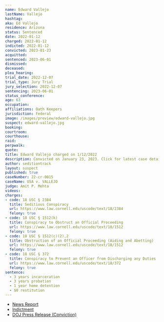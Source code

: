 ```yaml
---
name: Edward Vallejo
lastName: Vallejo
hashtag:
aka: Ed Vallejo
residence: Arizona
status: Sentenced
date: 2022-01-12
charged: 2022-01-12
indicted: 2022-01-12
convicted: 2023-01-23
acquitted:
sentenced: 2023-06-01
dismissed:
deceased:
plea_hearing:
trial_date: 2022-12-07
trial_type: Jury Trial
jury_selection: 2022-12-07
sentencing: 2023-06-01
status_conference:
age: 63
occupation:
affiliations: Oath Keepers
jurisdiction: Federal
image: /images/preview/edward-vallejo.jpg
suspect: edward-vallejo.jpg
booking:
courtroom:
courthouse:
raid:
perpwalk:
quote:
title: Edward Vallejo charged on 1/12/2022
description: Convicted on January 23, 2023. Click for latest case details.
author: seditiontrack
layout: suspect
published: true
caseNumber: 22-cr-0015
caseName: USA v. VALLEJO
judge: Amit P. Mehta
videos:
charges:
- code: 18 USC § 2384
  title: Seditious Conspiracy
  url: https://www.law.cornell.edu/uscode/text/18/2384
  felony: true
- code: 18 USC § 1512(k)
  title: Conspiracy to Obstruct an Official Proceeding
  url: https://www.law.cornell.edu/uscode/text/18/1512
  felony: true
- code: 18 USC § 1512(c)(2),2
  title: Obstruction of an Official Proceeding (Aiding and Abetting)
  url: https://www.law.cornell.edu/uscode/text/18/1512
  felony: true
- code: 18 USC § 372
  title: Conspiracy to Prevent an Officer from Discharging any Duties
  url: https://www.law.cornell.edu/uscode/text/18/372
  felony: true
sentence:
  - 3 years incarceration
  - 3 years probation
  - 1 year home detention
  - $0 restitution
---
```

- [News Report](https://www.azcentral.com/story/news/local/phoenix-breaking/2022/01/13/phoenix-man-edward-vallejo-charged-relation-jan-6-capitol-breach/6516426001/)
- [Indictment](https://www.justice.gov/usao-dc/case-multi-defendant/file/1514921/download)
- [DOJ Press Release (Conviction)](https://www.justice.gov/usao-dc/pr/four-oath-keepers-found-guilty-seditious-conspiracy-related-us-capitol-breach)
